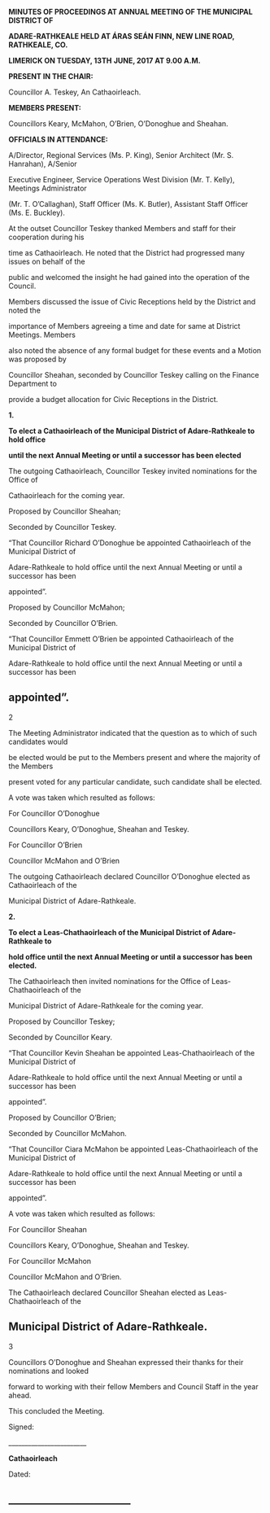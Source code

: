 **MINUTES OF PROCEEDINGS AT ANNUAL MEETING OF THE MUNICIPAL DISTRICT OF**

**ADARE-RATHKEALE HELD AT ÁRAS SEÁN FINN, NEW LINE ROAD, RATHKEALE, CO.**

**LIMERICK ON TUESDAY, 13TH** **JUNE, 2017 AT 9.00 A.M.**

**PRESENT IN THE CHAIR:**

Councillor A. Teskey, An Cathaoirleach.

**MEMBERS PRESENT:**

Councillors Keary, McMahon, O’Brien, O’Donoghue and Sheahan.

**OFFICIALS IN ATTENDANCE:**

A/Director, Regional Services (Ms. P. King), Senior Architect (Mr. S. Hanrahan), A/Senior

Executive Engineer, Service Operations West Division (Mr. T. Kelly), Meetings Administrator

(Mr. T. O’Callaghan), Staff Officer (Ms. K. Butler), Assistant Staff Officer (Ms. E. Buckley).

At the outset Councillor Teskey thanked Members and staff for their cooperation during his

time as Cathaoirleach. He noted that the District had progressed many issues on behalf of the

public and welcomed the insight he had gained into the operation of the Council.

Members discussed the issue of Civic Receptions held by the District and noted the

importance of Members agreeing a time and date for same at District Meetings. Members

also noted the absence of any formal budget for these events and a Motion was proposed by

Councillor Sheahan, seconded by Councillor Teskey calling on the Finance Department to

provide a budget allocation for Civic Receptions in the District.

**1.**

**To elect a Cathaoirleach of the Municipal District of Adare-Rathkeale to hold office**

**until the next Annual Meeting or until a successor has been elected**

The outgoing Cathaoirleach, Councillor Teskey invited nominations for the Office of

Cathaoirleach for the coming year.

Proposed by Councillor Sheahan;

Seconded by Councillor Teskey.

“That Councillor Richard O’Donoghue be appointed Cathaoirleach of the Municipal District of

Adare-Rathkeale to hold office until the next Annual Meeting or until a successor has been

appointed”.

Proposed by Councillor McMahon;

Seconded by Councillor O’Brien.

“That Councillor Emmett O’Brien be appointed Cathaoirleach of the Municipal District of

Adare-Rathkeale to hold office until the next Annual Meeting or until a successor has been

appointed”.
---
2

The Meeting Administrator indicated that the question as to which of such candidates would

be elected would be put to the Members present and where the majority of the Members

present voted for any particular candidate, such candidate shall be elected.

A vote was taken which resulted as follows:

For Councillor O’Donoghue

Councillors Keary, O’Donoghue, Sheahan and Teskey.

For Councillor O’Brien

Councillor McMahon and O’Brien

The outgoing Cathaoirleach declared Councillor O’Donoghue elected as Cathaoirleach of the

Municipal District of Adare-Rathkeale.

**2.**

**To elect a Leas-Chathaoirleach of the Municipal District of Adare-Rathkeale to**

**hold office until the next Annual Meeting or until a successor has been elected.**

The Cathaoirleach then invited nominations for the Office of Leas-Chathaoirleach of the

Municipal District of Adare-Rathkeale for the coming year.

Proposed by Councillor Teskey;

Seconded by Councillor Keary.

“That Councillor Kevin Sheahan be appointed Leas-Chathaoirleach of the Municipal District of

Adare-Rathkeale to hold office until the next Annual Meeting or until a successor has been

appointed”.

Proposed by Councillor O’Brien;

Seconded by Councillor McMahon.

“That Councillor Ciara McMahon be appointed Leas-Chathaoirleach of the Municipal District of

Adare-Rathkeale to hold office until the next Annual Meeting or until a successor has been

appointed”.

A vote was taken which resulted as follows:

For Councillor Sheahan

Councillors Keary, O’Donoghue, Sheahan and Teskey.

For Councillor McMahon

Councillor McMahon and O’Brien.

The Cathaoirleach declared Councillor Sheahan elected as Leas-Chathaoirleach of the

Municipal District of Adare-Rathkeale.
---
3

Councillors O’Donoghue and Sheahan expressed their thanks for their nominations and looked

forward to working with their fellow Members and Council Staff in the year ahead.

This concluded the Meeting.

Signed:

\_\_\_\_\_\_\_\_\_\_\_\_\_\_\_\_\_\_\_\_\_\_\_\_

**Cathaoirleach**

Dated:

\_\_\_\_\_\_\_\_\_\_\_\_\_\_\_\_\_\_\_\_\_\_\_\_
---
